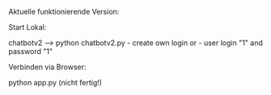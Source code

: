 Aktuelle funktionierende Version:

Start Lokal: 

chatbotv2 --> python chatbotv2.py 
    - create own login or
    - user login "1" and password "1"

Verbinden via Browser:

python app.py (nicht fertig!) 
